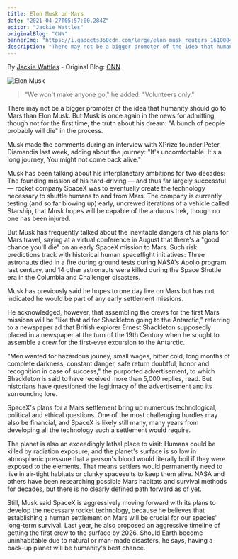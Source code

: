 ```yaml
---
title: Elon Musk on Mars
date: "2021-04-27T05:57:00.284Z"
editor: "Jackie Wattles"
originalBlog: "CNN"
bannerImg: "https://i.gadgets360cdn.com/large/elon_musk_reuters_1610084738222.jpg"
description: "There may not be a bigger promoter of the idea that humanity should go to Mars than Elon Musk. But Musk is once again in the news for admitting, though not..."
---
```


By [Jackie Wattles](https://www.cnn.com/profiles/jackie-wattles) - 
Original Blog: [CNN](https://www.cnn.com/2021/04/27/tech/elon-musk-spacex-mars-danger-scn/index.html)

![Elon Musk](https://i.gadgets360cdn.com/large/elon_musk_reuters_1610084738222.jpg)

> "We won't make anyone go," he added. "Volunteers only."

There may not be a bigger promoter of the idea that humanity should go to Mars than Elon Musk. But Musk is once again in the news for admitting, though not for the first time, the truth about his dream: "A bunch of people probably will die" in the process.

Musk made the comments during an interview with XPrize founder Peter Diamandis last week, adding about the journey: "It's uncomfortable. It's a long journey, You might not come back alive."

Musk has been talking about his interplanetary ambitions for two decades: The founding mission of his hard-driving — and thus far largely successful — rocket company SpaceX was to eventually create the technology necessary to shuttle humans to and from Mars. The company is currently testing (and so far blowing up) early, uncrewed iterations of a vehicle called Starship, that Musk hopes will be capable of the arduous trek, though no one has been injured.

But Musk has frequently talked about the inevitable dangers of his plans for Mars travel, saying at a virtual conference in August that there's a "good chance you'll die" on an early SpaceX mission to Mars. Such risk predictions track with historical human spaceflight initiatives: Three astronauts died in a fire during ground tests during NASA's Apollo program last century, and 14 other astronauts were killed during the Space Shuttle era in the Columbia and Challenger disasters.

Musk has previously said he hopes to one day live on Mars but has not indicated he would be part of any early settlement missions.

He acknowledged, however, that assembling the crews for the first Mars missions will be "like that ad for Shackleton going to the Antarctic," referring to a newspaper ad that British explorer Ernest Shackleton supposedly placed in a newspaper at the turn of the 19th Century when he sought to assemble a crew for the first-ever excursion to the Antarctic.

"Men wanted for hazardous jouney, small wages, bitter cold, long months of complete darkness, constant danger, safe return doubtful, honor and recognition in case of success," the purported advertisement, to which Shackleton is said to have received more than 5,000 replies, read. But historians have questioned the legitimacy of the advertisement and its surrounding lore.

SpaceX's plans for a Mars settlement bring up numerous technological, political and ethical questions. One of the most challenging hurdles may also be financial, and SpaceX is likely still many, many years from developing all the technology such a settlement would require.

The planet is also an exceedingly lethal place to visit: Humans could be killed by radiation exposure, and the planet's surface is so low in atmospheric pressure that a person's blood would literally boil if they were exposed to the elements. That means settlers would permanently need to live in air-tight habitats or clunky spacesuits to keep them alive. NASA and others have been researching possible Mars habitats and survival methods for decades, but there is no clearly defined path forward as of yet.

Still, Musk said SpaceX is aggressively moving forward with its plans to develop the necessary rocket technology, because he believes that establishing a human settlement on Mars will be crucial for our species' long-term survival. Last year, he also proposed an aggressive timeline of getting the first crew to the surface by 2026. Should Earth become uninhabitable due to natural or man-made disasters, he says, having a back-up planet will be humanity's best chance.